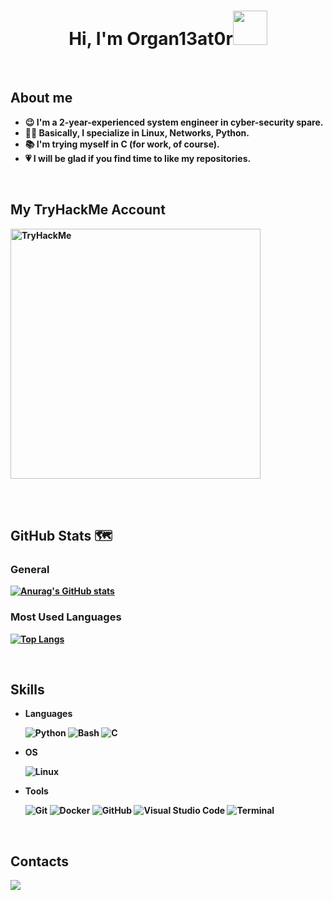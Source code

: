 <h1 align="center"><b>Hi, I'm Organ13at0r<img src="https://media2.giphy.com/media/hEwnTrYovTP5GHAeZp/giphy.gif" width="55"</b></h1>

<br>

## About me
- 😉 I'm a 2-year-experienced system engineer in cyber-security spare.
- 👨‍💻 Basically, I specialize in Linux, Networks, Python.
- 📚 I'm trying myself in C (for work, of course).
- 💗 I will be glad if you find time to like my repositories.

<br>
    
## My TryHackMe Account
<img src="https://tryhackme-badges.s3.amazonaws.com/Organ13at0r.png" alt="TryHackMe" width="400">
    
<br><br>

## GitHub Stats 🗺️

### General
[![Anurag's GitHub stats](https://github-readme-stats.vercel.app/api?username=0rgan13at0r&theme=tokyonight&show_icons=true&hide_title=true)](https://github.com/anuraghazra/github-readme-stats)

### Most Used Languages
[![Top Langs](https://github-readme-stats.vercel.app/api/top-langs/?username=0rgan13at0r&theme=tokyonight&hide_title=true&card_width=465)](https://github.com/anuraghazra/github-readme-stats)

<br>

## Skills
<p align="center">

- **Languages**

    ![Python](https://img.shields.io/badge/Python%20-%2314354C.svg?style=for-the-badge&logo=python&logoColor=white)
    ![Bash](https://img.shields.io/badge/Bash-%234EAA25.svg?style=for-the-badge&logo=gnu-bash&logoColor=white)
    ![C](https://img.shields.io/badge/C%20-%232370ED.svg?style=for-the-badge&logo=c&logoColor=white)
    
- **OS**

    ![Linux](https://img.shields.io/badge/Linux-%23FCC624.svg?style=for-the-badge&logo=linux&logoColor=black)
    
- **Tools**

    ![Git](https://img.shields.io/badge/Git-%23F05032.svg?style=for-the-badge&logo=git&logoColor=white)
    ![Docker](https://img.shields.io/badge/Docker-%232496ED.svg?style=for-the-badge&logo=docker&logoColor=white)
    ![GitHub](https://img.shields.io/badge/GitHub-%23181717.svg?style=for-the-badge&logo=github&logoColor=white)
    ![Visual Studio Code](https://img.shields.io/badge/Visual%20Studio%20Code-%23007ACC.svg?style=for-the-badge&logo=visual-studio-code&logoColor=white)
    ![Terminal](https://img.shields.io/badge/Terminal-%23241F31.svg?style=for-the-badge&logo=gnome-terminal&logoColor=white)
    </p>
    
<br>
    
## Contacts
<a href="https://t.me/found101" target="_blank">
  <img src="https://img.shields.io/badge/Telegram-%2326A5E4.svg?style=for-the-badge&logo=telegram&logoColor=white">
</a>
